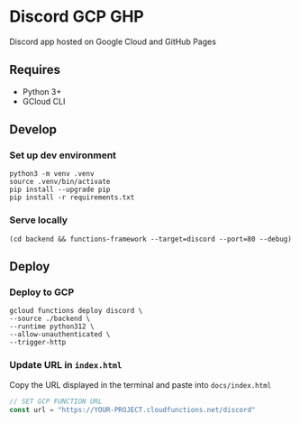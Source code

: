 # Discord GCP GHP

Discord app hosted on Google Cloud and GitHub Pages

## Requires

- Python 3+
- GCloud CLI

## Develop

### Set up dev environment

```shell
python3 -m venv .venv
source .venv/bin/activate
pip install --upgrade pip
pip install -r requirements.txt 
```

### Serve locally

```shell
(cd backend && functions-framework --target=discord --port=80 --debug)
```

## Deploy 

### Deploy to GCP

```shell
gcloud functions deploy discord \
--source ./backend \
--runtime python312 \
--allow-unauthenticated \
--trigger-http
```

### Update URL in `index.html`

Copy the URL displayed in the terminal and paste into `docs/index.html`

```javascript
// SET GCP FUNCTION URL
const url = "https://YOUR-PROJECT.cloudfunctions.net/discord"
```
